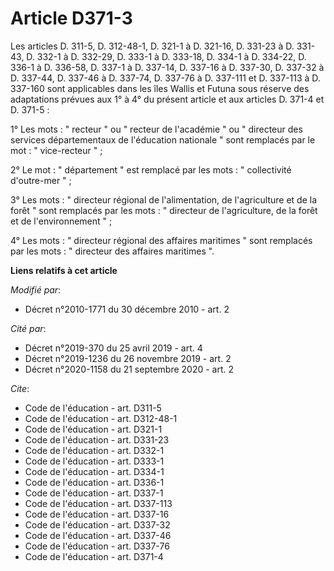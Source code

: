 # Article D371-3

Les articles D. 311-5, D. 312-48-1, D. 321-1 à D. 321-16, D. 331-23 à D. 331-43, 
D. 332-1 à D. 332-29, D. 333-1 à D. 333-18, D. 334-1 à D. 334-22, D. 336-1 à D. 336-58, D. 337-1 à D. 337-14, D. 337-16 à D.
337-30, D. 337-32 à D. 337-44, D. 337-46 à D. 337-74, D. 337-76 à D. 337-111 et D. 337-113 à D. 337-160 sont applicables dans
les îles Wallis et Futuna sous réserve des adaptations prévues aux 1° à 4° du présent article et aux articles D. 371-4 et D.
371-5 :

1° Les mots : " recteur " ou " recteur de l'académie " ou " directeur des services départementaux de l'éducation nationale "
sont remplacés par le mot : " vice-recteur " ;

2° Le mot : " département " est remplacé par les mots : " collectivité d'outre-mer " ;

3° Les mots : " directeur régional de l'alimentation, de l'agriculture et de la forêt " sont remplacés par les mots : "
directeur de l'agriculture, de la forêt et de l'environnement " ;

4° Les mots : " directeur régional des affaires maritimes " sont remplacés par les mots : " directeur des affaires maritimes
".

**Liens relatifs à cet article**

_Modifié par_:

  - Décret n°2010-1771 du 30 décembre 2010 - art. 2

_Cité par_:

  - Décret n°2019-370 du 25 avril 2019 - art. 4
  - Décret n°2019-1236 du 26 novembre 2019 - art. 2
  - Décret n°2020-1158 du 21 septembre 2020 - art. 2

_Cite_:

  - Code de l'éducation - art. D311-5
  - Code de l'éducation - art. D312-48-1
  - Code de l'éducation - art. D321-1
  - Code de l'éducation - art. D331-23
  - Code de l'éducation - art. D332-1
  - Code de l'éducation - art. D333-1
  - Code de l'éducation - art. D334-1
  - Code de l'éducation - art. D336-1
  - Code de l'éducation - art. D337-1
  - Code de l'éducation - art. D337-113
  - Code de l'éducation - art. D337-16
  - Code de l'éducation - art. D337-32
  - Code de l'éducation - art. D337-46
  - Code de l'éducation - art. D337-76
  - Code de l'éducation - art. D371-4
